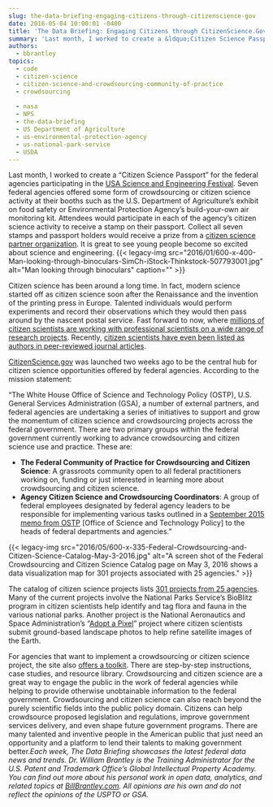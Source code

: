 ```yaml
---
slug: the-data-briefing-engaging-citizens-through-citizenscience-gov
date: 2016-05-04 10:00:01 -0400
title: 'The Data Briefing: Engaging Citizens through CitizenScience.Gov'
summary: 'Last month, I worked to create a &ldquo;Citizen Science Passport&rdquo; for the federal agencies participating in the USA Science and Engineering Festival. Seven federal agencies offered some form of crowdsourcing or citizen science activity at their booths such as the U.S. Department of Agriculture’s exhibit on food safety or Environmental Protection Agency’s build-your-own air monitoring'
authors:
  - bbrantley
topics:
  - code
  - citizen-science
  - citizen-science-and-crowdsourcing-community-of-practice
  - crowdsourcing
  
  - nasa
  - NPS
  - the-data-briefing
  - US Department of Agriculture
  - us-environmental-protection-agency
  - us-national-park-service
  - USDA
---
```


Last month, I worked to create a “Citizen Science Passport” for the federal agencies participating in the <a href="http://www.usasciencefestival.org/" target="_blank">USA Science and Engineering Festival</a>. Seven federal agencies offered some form of crowdsourcing or citizen science activity at their booths such as the U.S. Department of Agriculture’s exhibit on food safety or Environmental Protection Agency’s build-your-own air monitoring kit. Attendees would participate in each of the agency’s citizen science activity to receive a stamp on their passport. Collect all seven stamps and passport holders would receive a prize from a <a href="http://scistarter.com/" target="_blank">citizen science partner organization</a>. It is great to see young people become so excited about science and engineering. {{< legacy-img src="2016/01/600-x-400-Man-looking-through-binoculars-SimCh-iStock-Thinkstock-507793001.jpg" alt="Man looking through binoculars" caption="" >}} 

Citizen science has been around a long time. In fact, modern science started off as citizen science soon after the Renaissance and the invention of the printing press in Europe. Talented individuals would perform experiments and record their observations which they would then pass around by the nascent postal service. Fast forward to now, where <a href="https://medium.com/ted-fellows/how-citizen-science-bridges-the-gap-between-science-and-society-d693af125ae4#.uzxn8dcbb" target="_blank">millions of citizen scientists are working with professional scientists on a wide range of research projects</a>. Recently, <a href="http://www.symmetrymagazine.org/article/citizen-scientists-published" target="_blank">citizen scientists have even been listed as authors in peer-reviewed journal articles</a>.

<a href="https://www.citizenscience.gov/" target="_blank">CitizenScience.gov</a> was launched two weeks ago to be the central hub for citizen science opportunities offered by federal agencies. According to the mission statement:

“The White House Office of Science and Technology Policy (OSTP), U.S. General Services Administration (GSA), a number of external partners, and federal agencies are undertaking a series of initiatives to support and grow the momentum of citizen science and crowdsourcing projects across the federal government. There are two primary groups within the federal government currently working to advance crowdsourcing and citizen science use and practice. These are:

  * **The Federal Community of Practice for Crowdsourcing and Citizen Science**: A grassroots community open to all federal practitioners working on, funding or just interested in learning more about crowdsourcing and citizen science.
  * **Agency Citizen Science and Crowdsourcing Coordinators**: A group of federal employees designated by federal agency leaders to be responsible for implementing various tasks outlined in a <a href="https://www.whitehouse.gov/sites/default/files/microsites/ostp/holdren_citizen_science_memo_092915_0.pdf" target="_blank">September 2015 memo from OSTP</a> [Office of Science and Technology Policy] to the heads of federal departments and agencies.”

{{< legacy-img src="2016/05/600-x-335-Federal-Crowdsourcing-and-Citizen-Science-Catalog-May-3-2016.jpg" alt="A screen shot of the Federal Crowdsourcing and Citizen Science Catalog page on May 3, 2016 shows a data visualization map for 301 projects associated with 25 agencies." >}}

The catalog of citizen science projects lists <a href="https://ccsinventory.wilsoncenter.org/" target="_blank">301 projects from 25 agencies</a>. Many of the current projects involve the National Parks Service&#8217;s BioBlitz program in citizen scientists help identify and tag flora and fauna in the various national parks. Another project is the National Aeronautics and Space Administration’s “<a href="https://ccsinventory.wilsoncenter.org/#projectId/186" target="_blank">Adopt a Pixel</a>” project where citizen scientists submit ground-based landscape photos to help refine satellite images of the Earth.

For agencies that want to implement a crowdsourcing or citizen science project, the site also <a href="https://crowdsourcing-toolkit.sites.usa.gov/" target="_blank">offers a toolkit</a>. There are step-by-step instructions, case studies, and resource library. Crowdsourcing and citizen science are a great way to engage the public in the work of federal agencies while helping to provide otherwise unobtainable information to the federal government. Crowdsourcing and citizen science can also reach beyond the purely scientific fields into the public policy domain. Citizens can help crowdsource proposed legislation and regulations, improve government services delivery, and even shape future government programs. There are many talented and inventive people in the American public that just need an opportunity and a platform to lend their talents to making government better._Each week, The Data Briefing showcases the latest federal data news and trends._
_Dr. William Brantley is the Training Administrator for the U.S. Patent and Trademark Office’s Global Intellectual Property Academy. You can find out more about his personal work in open data, analytics, and related topics at <a href="http://billbrantley.com" target="_blank">BillBrantley.com</a>. All opinions are his own and do not reflect the opinions of the USPTO or GSA._